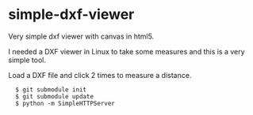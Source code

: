 # simple-dxf-viewer
Very simple dxf viewer with canvas in html5.

I needed a DXF viewer in Linux to take some measures and this is a very simple tool.

Load a DXF file and click 2 times to measure a distance.

```
  $ git submodule init
  $ git submodule update
  $ python -m SimpleHTTPServer
``` 
